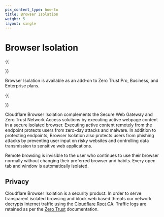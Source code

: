 ```yaml
---
pcx_content_type: how-to
title: Browser Isolation
weight: 5
layout: single
---
```


# Browser Isolation

{{<Aside type="note">}}

Browser Isolation is available as an add-on to Zero Trust Pro, Business, and Enterprise plans.

{{</Aside>}}

Cloudflare Browser Isolation complements the Secure Web Gateway and Zero Trust Network Access solutions by executing active webpage content in a secure isolated browser. Executing active content remotely from the endpoint protects users from zero-day attacks and malware. In addition to protecting endpoints, Browser Isolation also protects users from phishing attacks by preventing user input on risky websites and controlling data transmission to sensitive web applications.

Remote browsing is invisible to the user who continues to use their browser normally without changing their preferred browser and habits. Every open tab and window is automatically isolated.

## Privacy

Cloudflare Browser Isolation is a security product. In order to serve transparent isolated browsing and block web based threats our network decrypts Internet traffic using the [Cloudflare Root CA](/cloudflare-one/connections/connect-devices/warp/install-cloudflare-cert/). Traffic logs are retained as per the [Zero Trust](/cloudflare-one/analytics/) documentation.
